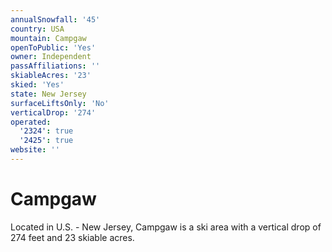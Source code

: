 ```yaml
---
annualSnowfall: '45'
country: USA
mountain: Campgaw
openToPublic: 'Yes'
owner: Independent
passAffiliations: ''
skiableAcres: '23'
skied: 'Yes'
state: New Jersey
surfaceLiftsOnly: 'No'
verticalDrop: '274'
operated:
  '2324': true
  '2425': true
website: ''
---
```



# Campgaw

Located in U.S. - New Jersey, Campgaw is a ski area with a vertical drop of 274 feet and 23 skiable acres.

